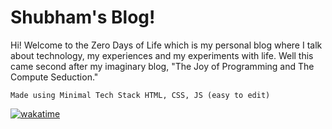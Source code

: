 # Shubham's Blog!

Hi! Welcome to the Zero Days of Life which is my personal blog where I talk about technology, my experiences and my experiments with life.  Well this came second after my imaginary blog, "The Joy of Programming and The Compute Seduction."

    Made using Minimal Tech Stack HTML, CSS, JS (easy to edit) 




[![wakatime](https://wakatime.com/badge/user/08966745-be62-4a34-9495-c7c8ddae8ea1/project/a4777c91-99e7-48d7-b464-7b835bada030.svg)](https://wakatime.com/badge/user/08966745-be62-4a34-9495-c7c8ddae8ea1/project/a4777c91-99e7-48d7-b464-7b835bada030)
